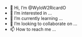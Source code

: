 - 👋 Hi, I’m @WyloW2RicardO
- 👀 I’m interested in ...
- 🌱 I’m currently learning ...
- 💞️ I’m looking to collaborate on ...
- 📫 How to reach me ...

<!---
WyloW2RicardO/WyloW2RicardO is a ✨ special ✨ repository because its `README.md` (this file) appears on your GitHub profile.
You can click the Preview link to take a look at your changes.
--->
